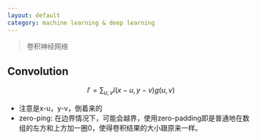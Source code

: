 ```yaml
---
layout: default
category: machine learning & deep learning
---
```


> 卷积神经网络

## Convolution

$$I' = \sum_{u, v} I(x-u, y-v)g(u,v)$$

- 注意是x-u，y-v，倒着来的
- zero-ping: 在边界情况下，可能会越界，使用zero-padding即是普通地在数组的左方和上方加一圈0，使得卷积结果的大小跟原来一样。

